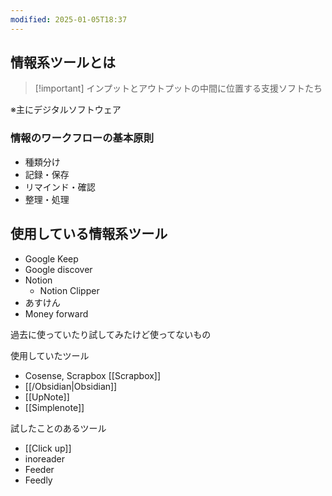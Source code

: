 ```yaml
---
modified: 2025-01-05T18:37
---
```

## 情報系ツールとは

> [!important] インプットとアウトプットの中間に位置する支援ソフトたち

※主にデジタルソフトウェア

  

### 情報のワークフローの基本原則

- 種類分け
- 記録・保存
- リマインド・確認
- 整理・処理

  

## 使用している情報系ツール

- Google Keep
- Google discover
- Notion
    - Notion Clipper
- あすけん
- Money forward

  

  

過去に使っていたり試してみたけど使ってないもの

使用していたツール

- Cosense, Scrapbox [[Scrapbox]]
- [[/Obsidian|Obsidian]]
- [[UpNote]]
- [[Simplenote]]

  

試したことのあるツール

- [[Click up]]
- inoreader
- Feeder
- Feedly